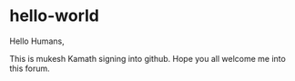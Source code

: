 # hello-world
Hello Humans,

This is mukesh Kamath signing into github. Hope you all welcome me into this forum.

